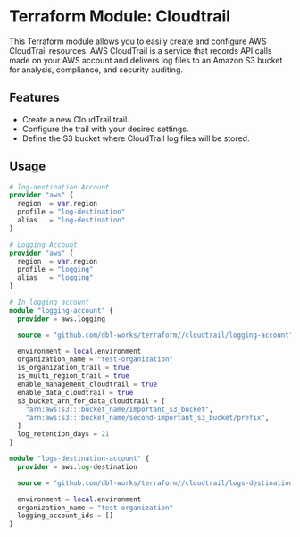 # Terraform Module: Cloudtrail

This Terraform module allows you to easily create and configure AWS CloudTrail resources. AWS CloudTrail is a service that records API calls made on your AWS account and delivers log files to an Amazon S3 bucket for analysis, compliance, and security auditing.

## Features

- Create a new CloudTrail trail.
- Configure the trail with your desired settings.
- Define the S3 bucket where CloudTrail log files will be stored.

## Usage

```terraform
# log-destination Account
provider "aws" {
  region  = var.region
  profile = "log-destination"
  alias   = "log-destination"
}

# Logging Account
provider "aws" {
  region  = var.region
  profile = "logging"
  alias   = "logging"
}

# In logging account
module "logging-account" {
  provider = aws.logging

  source = "github.com/dbl-works/terraform//cloudtrail/logging-account"

  environment = local.environment
  organization_name = "test-organization"
  is_organization_trail = true
  is_multi_region_trail = true
  enable_management_cloudtrail = true
  enable_data_cloudtrail = true
  s3_bucket_arn_for_data_cloudtrail = [
    "arn:aws:s3:::bucket_name/important_s3_bucket",
    "arn:aws:s3:::bucket_name/second-important_s3_bucket/prefix",
  ]
  log_retention_days = 21
}

module "logs-destination-account" {
  provider = aws.log-destination

  source = "github.com/dbl-works/terraform//cloudtrail/logs-destination-account"

  environment = local.environment
  organization_name = "test-organization"
  logging_account_ids = []
}
```
